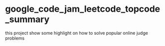 # google_code_jam_leetcode_topcode_summary
this project show some highlight on how to solve popular online judge problems

